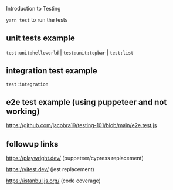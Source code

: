 Introduction to Testing

`yarn test` to run the tests

## unit tests example
`test:unit:helloworld` | `test:unit:topbar` | `test:list` 

## integration test example
`test:integration`

## e2e test example (using puppeteer and not working)
https://github.com/jacobra19/testing-101/blob/main/e2e.test.js

## followup links
https://playwright.dev/ (puppeteer/cypress replacement)

https://vitest.dev/ (jest replacement)

https://istanbul.js.org/ (code coverage)